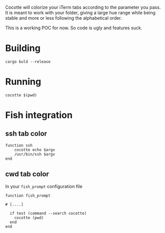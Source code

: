 Cocotte will colorize your iTerm tabs according to the parameter you pass. It is meant to work with your folder, giving a large hue range while being stable and more or less following the alphabetical order.

This is a working POC for now. So code is ugly and features suck.

# Building

```shell
cargo buld --release
```

# Running

```shell
cocotte $(pwd)
```

# Fish integration

## ssh tab color

```shell
function ssh
    cocotte echo $argv
    /usr/bin/ssh $argv
end
```

## cwd tab color

In your `fish_prompt` configuration file

```shell
function fish_prompt

# [....]

  if test (command --search cocotte)
    cocotte (pwd)
  end
end
```
